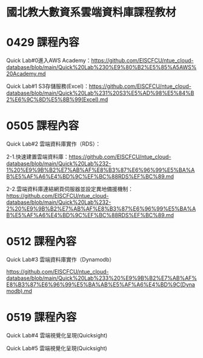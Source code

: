 # 國北教大數資系雲端資料庫課程教材

# 0429 課程內容

Quick Lab#0進入AWS Academy：https://github.com/EISCFCU/ntue_cloud-database/blob/main/Quick%20Lab%230%E9%80%B2%E5%85%A5AWS%20Academy.md

Quick Lab#1 S3存儲服務(Excel)：https://github.com/EISCFCU/ntue_cloud-database/blob/main/Quick%20Lab%231%20S3%E5%AD%98%E5%84%B2%E6%9C%8D%E5%8B%99(Excel).md

# 0505 課程內容

Quick Lab#2 雲端資料庫實作（RDS）：

2-1.快速建置雲端資料庫：https://github.com/EISCFCU/ntue_cloud-database/blob/main/Quick%20Lab%232-1%20%E9%9B%B2%E7%AB%AF%E8%B3%87%E6%96%99%E5%BA%AB%E5%AF%A6%E4%BD%9C%EF%BC%88RDS%EF%BC%89.md

2-2.雲端資料庫連結網頁伺服器並設定異地備援機制：https://github.com/EISCFCU/ntue_cloud-database/blob/main/Quick%20Lab%232-2%20%E9%9B%B2%E7%AB%AF%E8%B3%87%E6%96%99%E5%BA%AB%E5%AF%A6%E4%BD%9C%EF%BC%88RDS%EF%BC%89.md

# 0512 課程內容

Quick Lab#3 雲端資料庫實作（Dynamodb）

https://github.com/EISCFCU/ntue_cloud-database/blob/main/Quick%20Lab%233%20%E9%9B%B2%E7%AB%AF%E8%B3%87%E6%96%99%E5%BA%AB%E5%AF%A6%E4%BD%9C(Dynamodb).md

# 0519 課程內容

Quick Lab#4 雲端視覺化呈現(Quicksight)

Quick Lab#5 雲端視覺化呈現(Quicksight)
